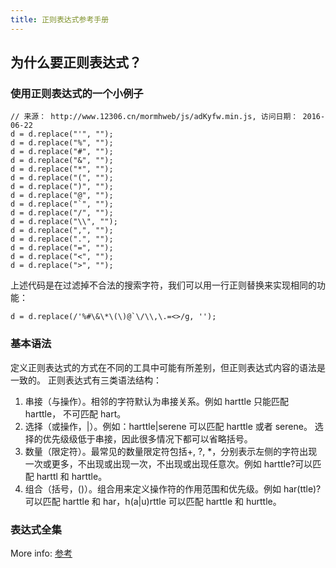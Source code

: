 ```yaml
---
title: 正则表达式参考手册
---
```


## 为什么要正则表达式？

### 使用正则表达式的一个小例子

```
// 来源： http://www.12306.cn/mormhweb/js/adKyfw.min.js, 访问日期： 2016-06-22
d = d.replace("'", "");
d = d.replace("%", "");
d = d.replace("#", "");
d = d.replace("&", "");
d = d.replace("*", "");
d = d.replace("(", "");
d = d.replace(")", "");
d = d.replace("@", "");
d = d.replace("`", "");
d = d.replace("/", "");
d = d.replace("\\", "");
d = d.replace(",", "");
d = d.replace(".", "");
d = d.replace("=", "");
d = d.replace("<", "");
d = d.replace(">", "");
```

上述代码是在过滤掉不合法的搜索字符，我们可以用一行正则替换来实现相同的功能：

```
d = d.replace(/'%#\&\*\(\)@`\/\\,\.=<>/g, '');
```

### 基本语法

定义正则表达式的方式在不同的工具中可能有所差别，但正则表达式内容的语法是一致的。 正则表达式有三类语法结构：

1. 串接（与操作）。相邻的字符默认为串接关系。例如 harttle 只能匹配 harttle， 不可匹配 hart。
2. 选择（或操作，|）。例如：harttle|serene 可以匹配 harttle 或者 serene。 选择的优先级级低于串接，因此很多情况下都可以省略括号。
3. 数量（限定符）。最常见的数量限定符包括+, ?, \*，分别表示左侧的字符出现一次或更多，不出现或出现一次，不出现或出现任意次。例如 harttle?可以匹配 harttl 和 harttle。
4. 组合（括号，()）。组合用来定义操作符的作用范围和优先级。例如 har(ttle)?可以匹配 harttle 和 har，h(a|u)rttle 可以匹配 harttle 和 hurttle。

### 表达式全集

More info: [参考](https://harttle.land/2016/07/18/intro-to-regexp.html)
